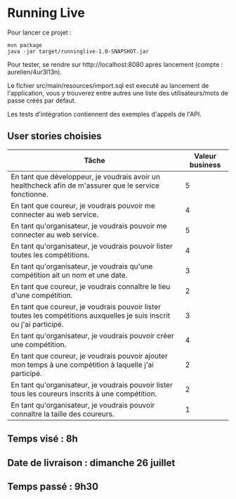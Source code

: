 # Running Live

Pour lancer ce projet :

```
mvn package
java -jar target/runninglive-1.0-SNAPSHOT.jar

```

Pour tester, se rendre sur http://localhost:8080 après lancement 
(compte : aurelien/4ur3l13n).

Le fichier src/main/resources/import.sql est executé au lancement de
l'application, vous y trouverez entre autres une liste des utilisateurs/mots de
passe créés par défaut.

Les tests d'intégration contiennent des exemples d'appels de l'API.


## User stories choisies

|Tâche                                                                                                                  |Valeur business  |
|-----------------------------------------------------------------------------------------------------------------------|---------------- |
|En tant que développeur, je voudrais avoir un healthcheck afin de m'assurer que le service fonctionne.                 |5                |
|En tant que coureur, je voudrais pouvoir me connecter au web service.                                                  |4                |
|En tant qu'organisateur, je voudrais pouvoir me connecter au web service.                                              |5                |
|En tant qu'organisateur, je voudrais pouvoir lister toutes les compétitions.                                           |4                |
|En tant qu'organisateur, je voudrais qu'une compétition ait un nom et une date.                                        |3                |
|En tant que coureur, je voudrais connaître le lieu d'une compétition.                                                  |2                |
|En tant que coureur, je voudrais pouvoir lister toutes les compétitions auxquelles je suis inscrit ou j'ai participé.  |3                |
|En tant qu'organisateur, je voudrais pouvoir créer une compétition.                                                    |4                |
|En tant que coureur, je voudrais pouvoir ajouter mon temps à une compétition à laquelle j'ai participé.                |2                |
|En tant qu'organisateur, je voudrais pouvoir lister tous les coureurs inscrits à une compétition.                      |2                |
|En tant qu'organisateur, je voudrais pouvoir connaître la taille des coureurs.                                         |1                |

## Temps visé : 8h

## Date de livraison : dimanche 26 juillet

## Temps passé : 9h30
